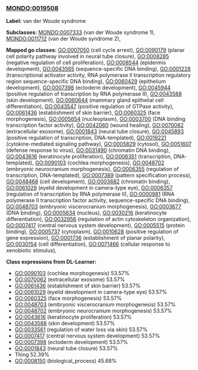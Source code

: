 
### [MONDO:0019508](http://purl.obolibrary.org/obo/MONDO_0019508)
**Label:** van der Woude syndrome

**Subclasses:** [MONDO:0007333](http://purl.obolibrary.org/obo/MONDO_0007333) (van der Woude syndrome 1), [MONDO:0011712](http://purl.obolibrary.org/obo/MONDO_0011712) (van der Woude syndrome 2), 

**Mapped go classes:** [GO:0007050](http://purl.obolibrary.org/obo/GO_0007050) (cell cycle arrest), [GO:0090179](http://purl.obolibrary.org/obo/GO_0090179) (planar cell polarity pathway involved in neural tube closure), [GO:0008285](http://purl.obolibrary.org/obo/GO_0008285) (negative regulation of cell proliferation), [GO:0008544](http://purl.obolibrary.org/obo/GO_0008544) (epidermis development), [GO:0043565](http://purl.obolibrary.org/obo/GO_0043565) (sequence-specific DNA binding), [GO:0001228](http://purl.obolibrary.org/obo/GO_0001228) (transcriptional activator activity, RNA polymerase II transcription regulatory region sequence-specific DNA binding), [GO:0060429](http://purl.obolibrary.org/obo/GO_0060429) (epithelium development), [GO:0007398](http://purl.obolibrary.org/obo/GO_0007398) (ectoderm development), [GO:0045944](http://purl.obolibrary.org/obo/GO_0045944) (positive regulation of transcription by RNA polymerase II), [GO:0043588](http://purl.obolibrary.org/obo/GO_0043588) (skin development), [GO:0060644](http://purl.obolibrary.org/obo/GO_0060644) (mammary gland epithelial cell differentiation), [GO:0043547](http://purl.obolibrary.org/obo/GO_0043547) (positive regulation of GTPase activity), [GO:0061436](http://purl.obolibrary.org/obo/GO_0061436) (establishment of skin barrier), [GO:0060325](http://purl.obolibrary.org/obo/GO_0060325) (face morphogenesis), [GO:0005654](http://purl.obolibrary.org/obo/GO_0005654) (nucleoplasm), [GO:0003700](http://purl.obolibrary.org/obo/GO_0003700) (DNA binding transcription factor activity), [GO:0042060](http://purl.obolibrary.org/obo/GO_0042060) (wound healing), [GO:0070062](http://purl.obolibrary.org/obo/GO_0070062) (extracellular exosome), [GO:0001843](http://purl.obolibrary.org/obo/GO_0001843) (neural tube closure), [GO:0045893](http://purl.obolibrary.org/obo/GO_0045893) (positive regulation of transcription, DNA-templated), [GO:0019221](http://purl.obolibrary.org/obo/GO_0019221) (cytokine-mediated signaling pathway), [GO:0005829](http://purl.obolibrary.org/obo/GO_0005829) (cytosol), [GO:0051607](http://purl.obolibrary.org/obo/GO_0051607) (defense response to virus), [GO:0031490](http://purl.obolibrary.org/obo/GO_0031490) (chromatin DNA binding), [GO:0043616](http://purl.obolibrary.org/obo/GO_0043616) (keratinocyte proliferation), [GO:0006351](http://purl.obolibrary.org/obo/GO_0006351) (transcription, DNA-templated), [GO:0090103](http://purl.obolibrary.org/obo/GO_0090103) (cochlea morphogenesis), [GO:0048702](http://purl.obolibrary.org/obo/GO_0048702) (embryonic neurocranium morphogenesis), [GO:0006355](http://purl.obolibrary.org/obo/GO_0006355) (regulation of transcription, DNA-templated), [GO:0007389](http://purl.obolibrary.org/obo/GO_0007389) (pattern specification process), [GO:0048468](http://purl.obolibrary.org/obo/GO_0048468) (cell development), [GO:0003682](http://purl.obolibrary.org/obo/GO_0003682) (chromatin binding), [GO:0061029](http://purl.obolibrary.org/obo/GO_0061029) (eyelid development in camera-type eye), [GO:0006357](http://purl.obolibrary.org/obo/GO_0006357) (regulation of transcription by RNA polymerase II), [GO:0000981](http://purl.obolibrary.org/obo/GO_0000981) (RNA polymerase II transcription factor activity, sequence-specific DNA binding), [GO:0048703](http://purl.obolibrary.org/obo/GO_0048703) (embryonic viscerocranium morphogenesis), [GO:0003677](http://purl.obolibrary.org/obo/GO_0003677) (DNA binding), [GO:0005634](http://purl.obolibrary.org/obo/GO_0005634) (nucleus), [GO:0030216](http://purl.obolibrary.org/obo/GO_0030216) (keratinocyte differentiation), [GO:0032956](http://purl.obolibrary.org/obo/GO_0032956) (regulation of actin cytoskeleton organization), [GO:0007417](http://purl.obolibrary.org/obo/GO_0007417) (central nervous system development), [GO:0005515](http://purl.obolibrary.org/obo/GO_0005515) (protein binding), [GO:0005737](http://purl.obolibrary.org/obo/GO_0005737) (cytoplasm), [GO:0010628](http://purl.obolibrary.org/obo/GO_0010628) (positive regulation of gene expression), [GO:0001736](http://purl.obolibrary.org/obo/GO_0001736) (establishment of planar polarity), [GO:0030154](http://purl.obolibrary.org/obo/GO_0030154) (cell differentiation), [GO:0071466](http://purl.obolibrary.org/obo/GO_0071466) (cellular response to xenobiotic stimulus), 

**Class expressions from DL-Learner:**

- [GO:0090103](http://purl.obolibrary.org/obo/GO_0090103) (cochlea morphogenesis) 53.57%
- [GO:0070062](http://purl.obolibrary.org/obo/GO_0070062) (extracellular exosome) 53.57%
- [GO:0061436](http://purl.obolibrary.org/obo/GO_0061436) (establishment of skin barrier) 53.57%
- [GO:0061029](http://purl.obolibrary.org/obo/GO_0061029) (eyelid development in camera-type eye) 53.57%
- [GO:0060325](http://purl.obolibrary.org/obo/GO_0060325) (face morphogenesis) 53.57%
- [GO:0048703](http://purl.obolibrary.org/obo/GO_0048703) (embryonic viscerocranium morphogenesis) 53.57%
- [GO:0048702](http://purl.obolibrary.org/obo/GO_0048702) (embryonic neurocranium morphogenesis) 53.57%
- [GO:0043616](http://purl.obolibrary.org/obo/GO_0043616) (keratinocyte proliferation) 53.57%
- [GO:0043588](http://purl.obolibrary.org/obo/GO_0043588) (skin development) 53.57%
- [GO:0033561](http://purl.obolibrary.org/obo/GO_0033561) (regulation of water loss via skin) 53.57%
- [GO:0007417](http://purl.obolibrary.org/obo/GO_0007417) (central nervous system development) 53.57%
- [GO:0007398](http://purl.obolibrary.org/obo/GO_0007398) (ectoderm development) 53.57%
- [GO:0001843](http://purl.obolibrary.org/obo/GO_0001843) (neural tube closure) 53.57%
- Thing 52.39%
- [GO:0008150](http://purl.obolibrary.org/obo/GO_0008150) (biological_process) 45.68%


